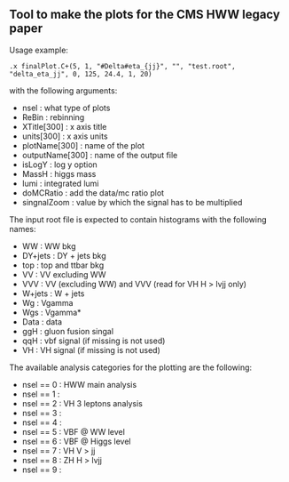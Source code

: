 Tool to make the plots for the CMS HWW legacy paper
---------------------------------------------------

Usage example:

```
.x finalPlot.C+(5, 1, "#Delta#eta_{jj}", "", "test.root", "delta_eta_jj", 0, 125, 24.4, 1, 20)
```

with the following arguments:

- nsel : what type of plots
- ReBin : rebinning
- XTitle[300] : x axis title
- units[300] : x axis units
- plotName[300] : name of the plot
- outputName[300] : name of the output file
- isLogY : log y option
- MassH : higgs mass
- lumi : integrated lumi
- doMCRatio : add the data/mc ratio plot 
- singnalZoom : value by which the signal has to be multiplied


The input root file is expected to contain histograms with the following names:

- WW       : WW bkg
- DY+jets  : DY + jets bkg
- top      : top and ttbar bkg
- VV       : VV excluding WW
- VVV      : VV (excluding WW) and VVV (read for VH H > lvjj only)
- W+jets   : W + jets
- Wg       : Vgamma
- Wgs      : Vgamma*
- Data     : data
- ggH      : gluon fusion singal
- qqH      : vbf signal (if missing is not used)
- VH       : VH signal (if missing is not used)

The available analysis categories for the plotting are the following:

- nsel == 0 : HWW main analysis
- nsel == 1 :
- nsel == 2 : VH 3 leptons analysis
- nsel == 3 :
- nsel == 4 :
- nsel == 5 : VBF @ WW level
- nsel == 6 : VBF @ Higgs level
- nsel == 7 : VH V > jj
- nsel == 8 : ZH H > lvjj
- nsel == 9 :

